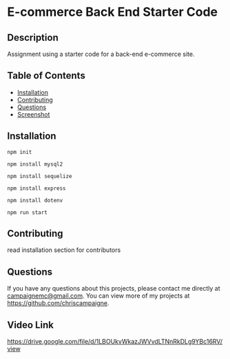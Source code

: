 # E-commerce Back End Starter Code

  ## Description 
  Assignment using a starter code for a back-end e-commerce site. 
  ## Table of Contents
  * [Installation](#installation)
  * [Contributing](#contributing)
  * [Questions](#questions)
  * [Screenshot](#screenshot)
  
  ## Installation 
    npm init

    npm install mysql2

    npm install sequelize

    npm install express

    npm install dotenv

    npm run start

  ## Contributing 
  read installation section for contributors
  ## Questions
  If you have any questions about this projects, please contact me directly at campaignemc@gmail.com. You can view more of my projects at https://github.com/chriscampaigne.
  ## Video Link
https://drive.google.com/file/d/1LBOUkvWkazJWVvdLTNnRkDLg9YBc16RV/view